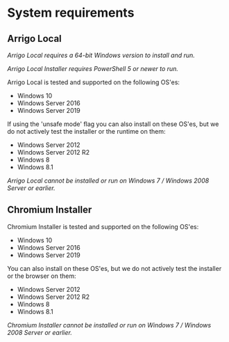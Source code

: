 # System requirements

## Arrigo Local

*Arrigo Local requires a 64-bit Windows version to install and run.*

*Arrigo Local Installer requires PowerShell 5 or newer to run.*

Arrigo Local is tested and supported on the following OS'es:

* Windows 10
* Windows Server 2016
* Windows Server 2019

If using the 'unsafe mode' flag you can also install on these OS'es, but we do not actively test the installer or the runtime on them:

* Windows Server 2012
* Windows Server 2012 R2
* Windows 8
* Windows 8.1

*Arrigo Local cannot be installed or run on Windows 7 / Windows 2008 Server or earlier.*

## Chromium Installer

Chromium Installer is tested and supported on the following OS'es:

* Windows 10
* Windows Server 2016
* Windows Server 2019

You can also install on these OS'es, but we do not actively test the installer or the browser on them:

* Windows Server 2012
* Windows Server 2012 R2
* Windows 8
* Windows 8.1

*Chromium Installer cannot be installed or run on Windows 7 / Windows 2008 Server or earlier.*